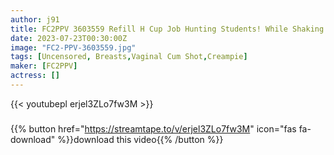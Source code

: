 ```yaml
---
author: j91
title: FC2PPV 3603559 Refill H Cup Job Hunting Students! While Shaking The Huge Breasts, I Have Sex With A Lot Of Vaginal Cum Shot
date: 2023-07-23T00:30:00Z
image: "FC2-PPV-3603559.jpg"
tags: [Uncensored, Breasts,Vaginal Cum Shot,Creampie]
maker: [FC2PPV]
actress: []
---
```



{{< youtubepl erjel3ZLo7fw3M >}}
###

{{% button href="https://streamtape.to/v/erjel3ZLo7fw3M" icon="fas fa-download" %}}download this video{{% /button %}}

